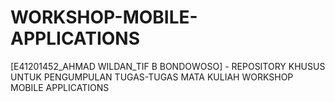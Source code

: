 # WORKSHOP-MOBILE-APPLICATIONS
[E41201452_AHMAD WILDAN_TIF B BONDOWOSO] - REPOSITORY KHUSUS UNTUK PENGUMPULAN TUGAS-TUGAS MATA KULIAH WORKSHOP MOBILE APPLICATIONS
